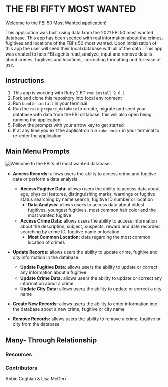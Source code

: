 # **THE FBI FIFTY MOST WANTED**

Welcome to the FBI 50 Most Wanted application! 

This application was built using data from the 2021 FBI 50 most wanted database. This app has been seeded with real information about the crimes, fugitives and locations of the FBI's 50 most wanted.  Upon initialization of this app the user will seed their local database with all of the data . This app was created to help FBI agents read, analyze, input and remove details about crimes, fugitives and locations, correcting formatting and for ease of use.    


<!-- This application will allow the FBI to store, track, alter, and analyze the 50 most wanted criminals and their crimes.This is seeded with data from the FBI's 50 Most Wanted database. application allows FBI agents to read, analyze, input and remove details about crimes, fugitives and locations. All data has been taken from the FBI's public database and has been restructured for a better user story -->

## **Instructions**

1. This app is working with Ruby 2.6.1 ``` rvm install 2.6.1 ```
2. Fork and clone this repository into local environment
3. Run ``` bundle install ``` in your terminal 
4. Run the ``` rake prepare_database ``` to create, migrate and seed your database with data from the FBI database, this will also open being running the application
5. Follow the prompts with your arrow key to get started 
6. If at any time you exit the application run ``` rake enter ``` in your terminal to re-enter the application



## **Main Menu Prompts**

![Welcome to the FBI's 50 most wanted database](https://user-images.githubusercontent.com/73184313/104022455-ecc89280-5185-11eb-8483-c73971045781.jpg)
<!-- ![Welcome to the FBI's 50 most wanted database](images/fbi.jpg) -->

- **Access Records:** allows users the abilty to access crime and fugitive data or perform a data analysis
   
    - **Access Fugitive Data:** allows users the ability to access data about age, physical features, distinguishing marks, warnings or fugitive status searching by name search, fugitive ID number or location
        - **Data Analysis:** allows users to access data about oldest fugitives, youngest fugitives, most common hair color and the most wanted fugitive
    - **Access Crime Data:** allows users the ability to access information about the description, subject, suspects, reward and date recorded searching by crime ID, fugitive name or location
        - **Most Common Location:** data regarding the most common location of crimes

- **Update Records:** allows users the ability to update crime, fugitive and city information in the database
    - **Update Fugitive Data:** allows users the ability to update or correct any information about a fugitive
    - **Update Crime Data:** allows users the ability to update or correct any information about a crime
    - **Update City Data:** allows users the ability to update or correct a city name

- **Create New Records:** allows users the ability to enter information into the database about a new crime, fugitive or city name 

- **Remove Records:** allows users the ability to remove a crime, fugitive or city from the database


## Many- Through Relationship


<!-- To do
- the premise of the project is create an FBI database moving forward
- create photo file with screenshots from applicaion
- go into detail about methods and 
- database is seeded with data from 

 ‘rake prepare_database’ will create, migrate, seed, and start the app

‘rake enter’ will let them enter the app again if they exit

FBI data to seed data
FBI agent - user stories -->

### Resources


### Contributors
Abbie Coghlan & Lisa McGerr
